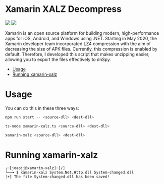 # Xamarin XALZ Decompress

<p align="left">
	<a href="https://www.typescriptlang.org/"><img src="https://img.shields.io/badge/made%20with-TypeScript-blue"></a>
	<a href="#"><img src="https://img.shields.io/badge/platform-osx%2Flinux%2Fwindows-blueviolet"></a>
</p>

Xamarin is an open source platform for building modern, high-performance apps for iOS, Android, and Windows using .NET. Starting in May 2020, the Xamarin developer team incorporated LZ4 compression with the aim of decreasing the size of APK files. Currently, this compression is enabled by default. Therefore, I developed this script that makes unzipping easier, allowing you to export the files effectively to dnSpy.

- [Usage](#usage)
- [Running xamarin-xalz](#running-xamarin-xalz)

# Usage

You can do this in these three ways:
```sh
npm run start -- <source-dll> <dest-dll>
```

```sh
ts-node xamarin-xalz.ts <source-dll> <dest-dll>
```

```sh
xamarin-xalz <source-dll> <dest-dll>
```

# Running xamarin-xalz

```shell
┌─[joaojj@xamarin-xalz]─[/]
└──╼ $ xamarin-xalz System.Net.Http.dll System-changed.dll
[+] The file System-changed.dll has been saved!
```